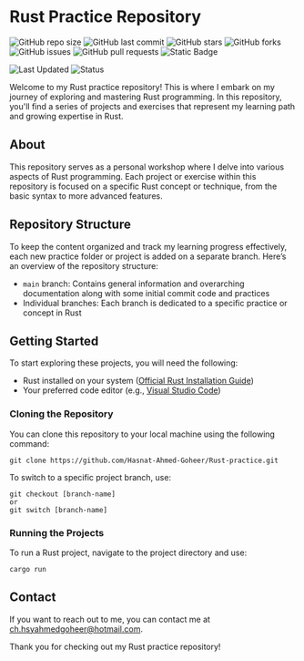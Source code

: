 # Rust Practice Repository

![GitHub repo size](https://img.shields.io/github/repo-size/Hasnat-Ahmed-Goheer/Rust-practice)
![GitHub last commit](https://img.shields.io/github/last-commit/Hasnat-Ahmed-Goheer/Rust-practice?color=blue)
![GitHub stars](https://img.shields.io/github/stars/Hasnat-Ahmed-Goheer/Rust-practice)
![GitHub forks](https://img.shields.io/github/forks/Hasnat-Ahmed-Goheer/Rust-practice)
![GitHub issues](https://img.shields.io/github/issues/Hasnat-Ahmed-Goheer/Rust-practice)
![GitHub pull requests](https://img.shields.io/github/issues-pr/Hasnat-Ahmed-Goheer/Rust-practice)
![Static Badge](https://img.shields.io/badge/%20build-passing-brightgreen)


![Last Updated](https://img.shields.io/github/last-commit/Hasnat-Ahmed-Goheer/Rust-practice?label=Last%20Updated&color=yellow)
![Status](https://img.shields.io/badge/Status-In_Progress-red)

Welcome to my Rust practice repository! This is where I embark on my journey of exploring and mastering Rust programming. In this repository, you'll find a series of projects and exercises that represent my learning path and growing expertise in Rust.

## About

This repository serves as a personal workshop where I delve into various aspects of Rust programming. Each project or exercise within this repository is focused on a specific Rust concept or technique, from the basic syntax to more advanced features.

## Repository Structure

To keep the content organized and track my learning progress effectively, each new practice folder or project is added on a separate branch. Here’s an overview of the repository structure:

- `main` branch: Contains general information and overarching documentation along with some initial commit code and practices
- Individual branches: Each branch is dedicated to a specific practice or concept in Rust

## Getting Started

To start exploring these projects, you will need the following:
- Rust installed on your system ([Official Rust Installation Guide](https://www.rust-lang.org/learn/get-started))
- Your preferred code editor (e.g., [Visual Studio Code](https://code.visualstudio.com/))

### Cloning the Repository

You can clone this repository to your local machine using the following command:
```
git clone https://github.com/Hasnat-Ahmed-Goheer/Rust-practice.git
```
To switch to a specific project branch, use:
```
git checkout [branch-name]
or
git switch [branch-name]
```
### Running the Projects

To run a Rust project, navigate to the project directory and use:
```
cargo run
```
## Contact

If you want to reach out to me, you can contact me at [ch.hsyahmedgoheer@hotmail.com](mailto:ch.hsyahmedgoheer@hotmail.com).

Thank you for checking out my Rust practice repository!
